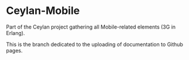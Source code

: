 # Ceylan-Mobile
Part of the Ceylan project gathering all Mobile-related elements (3G in Erlang).

This is the branch dedicated to the uploading of documentation to Github pages.
